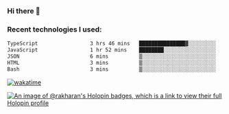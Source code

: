 ### Hi there 👋

### Recent technologies I used:
<!--START_SECTION:waka-->

```txt
TypeScript                 3 hrs 46 mins   ███████████████▓░░░░░░░░░   63.24 %
JavaScript                 1 hr 52 mins    ████████░░░░░░░░░░░░░░░░░   31.38 %
JSON                       6 mins          ▒░░░░░░░░░░░░░░░░░░░░░░░░   01.75 %
HTML                       3 mins          ▒░░░░░░░░░░░░░░░░░░░░░░░░   01.00 %
Bash                       3 mins          ▒░░░░░░░░░░░░░░░░░░░░░░░░   00.95 %
```

<!--END_SECTION:waka-->
[![wakatime](https://wakatime.com/badge/user/fe50d444-0cee-4d14-a0b3-b9e8509eb4d0.svg)](https://wakatime.com/@fe50d444-0cee-4d14-a0b3-b9e8509eb4d0)

[![An image of @rakharan's Holopin badges, which is a link to view their full Holopin profile](https://holopin.me/rakharan)](https://holopin.io/@rakharan)
